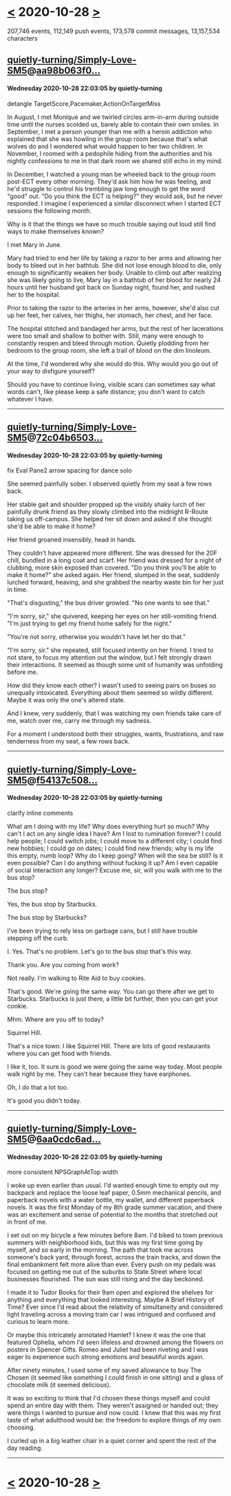 # [<](2020-10-27.md) 2020-10-28 [>](2020-10-29.md)

207,746 events, 112,149 push events, 173,578 commit messages, 13,157,534 characters


## [quietly-turning/Simply-Love-SM5](https://github.com/quietly-turning/Simply-Love-SM5)@[aa98b063f0...](https://github.com/quietly-turning/Simply-Love-SM5/commit/aa98b063f03b4bd39bcc2d44b0e4eb7c44f97fb5)
#### Wednesday 2020-10-28 22:03:05 by quietly-turning

detangle TargetScore,Pacemaker,ActionOnTargetMiss

In August, I met Monique and we twirled circles arm-in-arm during
outside time until the nurses scolded us, barely able to contain their
own smiles. In September, I met a person younger than me with a heroin
addiction who explained that she was howling in the group room because
that's what wolves do and I wondered what would happen to her two
children. In November, I roomed with a pedophile hiding from the
authorities and his nightly confessions to me in that dark room we
shared still echo in my mind.

In December, I watched a young man be wheeled back to the group room
post-ECT every other morning. They'd ask him how he was feeling, and
he'd struggle to control his trembling jaw long enough to get the word
"good" out. "Do you think the ECT is helping?" they would ask, but he
never responded. I imagine I experienced a similar disconnect when I
started ECT sessions the following month.

Why is it that the things we have so much trouble saying out loud still
find ways to make themselves known?

I met Mary in June.

Mary had tried to end her life by taking a razor to her arms and
allowing her body to bleed out in her bathtub. She did not lose enough
blood to die, only enough to significantly weaken her body. Unable to
climb out after realizing she was likely going to live, Mary lay in a
bathtub of her blood for nearly 24 hours until her husband got back on
Sunday night, found her, and rushed her to the hospital.

Prior to taking the razor to the arteries in her arms, however, she'd
also cut up her feet, her calves, her thighs, her stomach, her chest,
and her face.

The hospital stitched and bandaged her arms, but the rest of her
lacerations were too small and shallow to bother with. Still, many were
enough to constantly reopen and bleed through motion. Quietly plodding
from her bedroom to the group room, she left a trail of blood on the dim
linoleum.

At the time, I'd wondered why she would do this. Why would you go out of
your way to disfigure yourself?

Should you have to continue living, visible scars can sometimes say what
words can't, like please keep a safe distance; you don't want to catch
whatever I have.

---
## [quietly-turning/Simply-Love-SM5](https://github.com/quietly-turning/Simply-Love-SM5)@[72c04b6503...](https://github.com/quietly-turning/Simply-Love-SM5/commit/72c04b6503842b29ef96590bb82091010c3c04ed)
#### Wednesday 2020-10-28 22:03:05 by quietly-turning

fix Eval Pane2 arrow spacing for dance solo

She seemed painfully sober. I observed quietly from my seat a few rows
back.

Her stable gait and shoulder propped up the visibly shaky lurch of her
painfully drunk friend as they slowly climbed into the midnight R-Route
taking us off-campus. She helped her sit down and asked if she thought
she'd be able to make it home?

Her friend groaned insensibly, head in hands.

They couldn't have appeared more different. She was dressed for the 20F
chill, bundled in a long coat and scarf. Her friend was dressed for a
night of clubbing, more skin exposed than covered. "Do you think you'll
be able to make it home?" she asked again. Her friend, slumped in the
seat, suddenly lurched forward, heaving, and she grabbed the nearby
waste bin for her just in time.

"That's disgusting," the bus driver growled. "No one wants to see that."

"I'm sorry, sir," she quivered, keeping her eyes on her still-vomiting
friend. "I'm just trying to get my friend home safely for the night."

"You're not sorry, otherwise you wouldn't have let her do that."

"I'm sorry, sir." she repeated, still focused intently on her friend. I
tried to not stare, to focus my attention out the window, but I felt
strongly drawn their interactions. It seemed as though some unit of
humanity was unfolding before me.

How did they know each other? I wasn't used to seeing pairs on buses so
unequally intoxicated. Everything about them seemed so wildly different.
Maybe it was only the one's altered state.

And I knew, very suddenly, that I was watching my own friends take care
of me, watch over me, carry me through my sadness.

For a moment I understood both their struggles, wants, frustrations, and
raw tenderness from my seat, a few rows back.

---
## [quietly-turning/Simply-Love-SM5](https://github.com/quietly-turning/Simply-Love-SM5)@[f54137c508...](https://github.com/quietly-turning/Simply-Love-SM5/commit/f54137c50811ccffcd77dd0f9b808da1abb64a93)
#### Wednesday 2020-10-28 22:03:05 by quietly-turning

clarify inline comments

What am I doing with my life? Why does everything hurt so much? Why
can't I act on any single idea I have? Am I lost to rumination forever?
I could help people; I could switch jobs; I could move to a different
city; I could find new hobbies; I could go on dates; I could find new
friends;  why is my life this empty, numb loop? Why do I keep going?
When will the sea be still? Is it even possible? Can I do anything
without fucking it up? Am I even capable of social interaction any
longer? Excuse me, sir, will you walk with me to the bus stop?

The bus stop?

Yes, the bus stop by Starbucks.

The bus stop by Starbucks?

I've been trying to rely less on garbage cans, but I still have trouble
stepping off the curb.

I. Yes. That's no problem. Let's go to the bus stop that's this way.

Thank you. Are you coming from work?

Not really. I'm walking to Rite Aid to buy cookies.

That's good. We're going the same way. You can go there after we get to
Starbucks. Starbucks is just there, a little bit further, then you can
get your cookie.

Mhm. Where are you off to today?

Squirrel Hill.

That's a nice town. I like Squirrel Hill. There are lots of good
restaurants where you can get food with friends.

I like it, too. It sure is good we were going the same way today. Most
people walk right by me. They can't hear because they have earphones.

Oh, I do that a lot too.

It's good you didn't today.

---
## [quietly-turning/Simply-Love-SM5](https://github.com/quietly-turning/Simply-Love-SM5)@[6aa0cdc6ad...](https://github.com/quietly-turning/Simply-Love-SM5/commit/6aa0cdc6ad084f5f7bb4e5678e30d0643e03b592)
#### Wednesday 2020-10-28 22:03:05 by quietly-turning

more consistent NPSGraphAtTop width

I woke up even earlier than usual. I'd wanted enough time to empty out
my backpack and replace the loose leaf paper, 0.5mm mechanical pencils,
and paperback novels with a water bottle, my wallet, and different
paperback novels. It was the first Monday of my 8th grade summer
vacation, and there was an excitement and sense of potential to the
months that stretched out in front of me.

I set out on my bicycle a few minutes before 8am. I'd biked to town
previous summers with neighborhood kids, but this was my first time
going by myself, and so early in the morning. The path that took me
across someone's back yard, through forest, across the train tracks, and
down the final embankment felt more alive than ever. Every push on my
pedals was focused on getting me out of the suburbs to State Street
where local businesses flourished. The sun was still rising and the day
beckoned.

I made it to Tudor Books for their 9am open and explored the shelves for
anything and everything that looked interesting. Maybe A Brief History
of Time? Ever since I'd read about the relativity of simultaneity and
considered light traveling across a moving train car I was intrigued and
confused and curious to learn more.

Or maybe this intricately annotated Hamlet? I knew it was the one that
featured Ophelia, whom I'd seen lifeless and drowned among the flowers
on posters in Spencer Gifts. Romeo and Juliet had been riveting and I
was eager to experience such strong emotions and beautiful words again.

After ninety minutes, I used some of my saved allowance to buy The
Chosen (it seemed like something I could finish in one sitting) and a
glass of chocolate milk (it seemed delicious).

It was so exciting to think that I'd chosen these things myself and
could spend an entire day with them. They weren't assigned or handed
out; they were things I wanted to pursue and now could. I knew that this
was my first taste of what adulthood would be: the freedom to explore
things of my own choosing.

I curled up in a big leather chair in a quiet corner and spent the rest
of the day reading.

---

# [<](2020-10-27.md) 2020-10-28 [>](2020-10-29.md)

